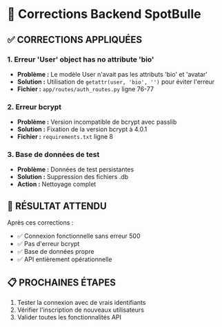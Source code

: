 # 🔧 Corrections Backend SpotBulle

## ✅ **CORRECTIONS APPLIQUÉES**

### **1. Erreur 'User' object has no attribute 'bio'**
- **Problème :** Le modèle User n'avait pas les attributs 'bio' et 'avatar'
- **Solution :** Utilisation de `getattr(user, 'bio', '')` pour éviter l'erreur
- **Fichier :** `app/routes/auth_routes.py` ligne 76-77

### **2. Erreur bcrypt**
- **Problème :** Version incompatible de bcrypt avec passlib
- **Solution :** Fixation de la version bcrypt à 4.0.1
- **Fichier :** `requirements.txt` ligne 8

### **3. Base de données de test**
- **Problème :** Données de test persistantes
- **Solution :** Suppression des fichiers .db
- **Action :** Nettoyage complet

## 🎯 **RÉSULTAT ATTENDU**

Après ces corrections :
- ✅ Connexion fonctionnelle sans erreur 500
- ✅ Pas d'erreur bcrypt
- ✅ Base de données propre
- ✅ API entièrement opérationnelle

## 📋 **PROCHAINES ÉTAPES**

1. Tester la connexion avec de vrais identifiants
2. Vérifier l'inscription de nouveaux utilisateurs
3. Valider toutes les fonctionnalités API

